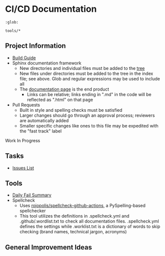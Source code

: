 # CI/CD Documentation

```{toctree}
:glob:

tools/*
```

## Project Information

-   [Build Guide](../guides/BUILDING.md)
-   Sphinx documentation framework
    -   New directories and individual files must be added to the
        [tree](https://github.com/project-chip/connectedhomeip/blob/master/docs/index.md)
    -   New files under directories must be added to the tree in the index file;
        see above. Glob and regular expressions may be used to include all
    -   The
        [documentation page](https://project-chip.github.io/connectedhomeip-doc/)
        is the end product
        -   Links can be relative; links ending in ".md" in the code will be
            reflected as ".html" on that page
-   Pull Requests
    -   Built in style and spelling checks must be satisfied
    -   Larger changes should go through an approval process; reviewers are
        automatically added
    -   Smaller specific changes like ones to this file may be expedited with
        the "fast track" label

Work In Progress

## Tasks

-   [Issues List](https://github.com/project-chip/connectedhomeip/labels/CI%2FCD%20improvements)

## Tools

-   [Daily Fail Summary](tools/daily_fail_summary.md)
-   Spellcheck
    -   Uses
        [rojopolis/spellcheck-github-actions](https://github.com/marketplace/actions/github-spellcheck-action#configuration),
        a PySpelling-based spellchecker
    -   This tool utilizes the definitions in .spellcheck.yml and
        .github/.wordlist.txt to check all documentation files. .spellcheck.yml
        defines the settings while .worklist.txt is a dictionary of words to
        skip checking (brand names, technical jargon, acronyms)

## General Improvement Ideas
